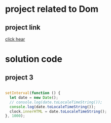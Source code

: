 # project related to Dom 
## project link 
[click hear](https://stackblitz.com/edit/dom-project-chaiaurcode?file=index.html)


# solution code 

## project 3

``` javascript

setInterval(function () {
  let date = new Date();
  // console.log(date.toLocaleTimeString());
  console.log(date.toLocaleTimeString());
  clock.innerHTML = date.toLocaleTimeString();
}, 1000);